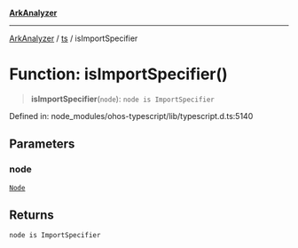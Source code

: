 [**ArkAnalyzer**](../../../../README.md)

***

[ArkAnalyzer](../../../../globals.md) / [ts](../README.md) / isImportSpecifier

# Function: isImportSpecifier()

> **isImportSpecifier**(`node`): `node is ImportSpecifier`

Defined in: node\_modules/ohos-typescript/lib/typescript.d.ts:5140

## Parameters

### node

[`Node`](../interfaces/Node.md)

## Returns

`node is ImportSpecifier`
